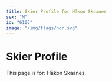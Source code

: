 ```yaml
---
title: Skier Profile for Håkon Skaanes
sex: "M"
id: "6105"
image: "/img/flags/nor.svg" 
---
```


# Skier Profile

This page is for: Håkon Skaanes.
    